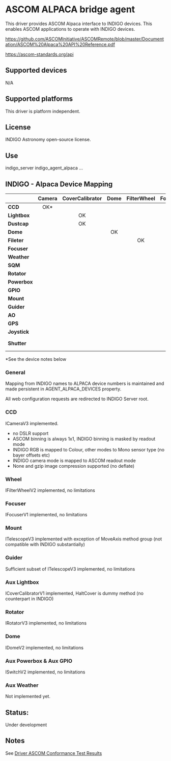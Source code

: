 # ASCOM ALPACA bridge agent

This driver provides ASCOM Alpaca interface to INDIGO devices. This enables ASCOM applications to operate with INDIGO devices.

https://github.com/ASCOMInitiative/ASCOMRemote/blob/master/Documentation/ASCOM%20Alpaca%20API%20Reference.pdf

https://ascom-standards.org/api

## Supported devices

N/A

## Supported platforms

This driver is platform independent.

## License

INDIGO Astronomy open-source license.

## Use

indigo_server indigo_agent_alpaca ...

## INDIGO - Alpaca Device Mapping

|               | Camera | CoverCalibrator | Dome | FilterWheel | Focuser | ObservingConditions | Rotator | SafetyMonitor | Switch | Telescope |
|-----------|:------:|:---------------:|:----:|:-----------:|:-------:|:-------------------:|:-------:|:-------------:|:------:|:---------:|
| **CCD**       | OK*    |                 |      |             |         |                     |         |               |        |           |
| **Lightbox**  |        | OK              |      |             |         |                     |         |               |        |           |
| **Dustcap**   |        | OK              |      |             |         |                     |         |               |        |           |
| **Dome**      |        |                 |  OK  |             |         |                     |         |               |        |           |
| **Fileter**   |        |                 |      |     OK      |         |                     |         |               |        |           |
| **Focuser**   |        |                 |      |             |    OK   |                     |         |               |        |           |
| **Weather**   |        |                 |      |             |         |       Not Ready     |         |               |        |           |
| **SQM**       |        |                 |      |             |         |       Not Ready     |         |               |        |           |
| **Rotator**   |        |                 |      |             |         |                     |   OK    |               |        |           |
| **Powerbox**  |        |                 |      |             |         |                     |         |               |   OK   |           |
| **GPIO**      |        |                 |      |             |         |                     |         |               |   OK   |           |
| **Mount**     |        |                 |      |             |         |                     |         |               |        |    OK     |
| **Guider**    |        |                 |      |             |         |                     |         |               |        |    OK*    |
| **AO**        |        |                 |      |             |         |                     |         |               |     |  Not Ready |
| **GPS**       |        |                 |      |             |         |                     |         |               |        |           |
| **Joystick**  |        |                 |      |             |         |                     |         |               |     |  Not Ready |
| **Shutter**   |        |                 |      |             |         |                     |         |               | Not Ready |        |

*See the device notes below

### General

Mapping from INDIGO names to ALPACA device numbers is maintained and made persistent in AGENT_ALPACA_DEVICES property.

All web configuration requests are redirected to INDIGO Server root.

### CCD

ICameraV3 implemented.

* no DSLR support
* ASCOM binning is always 1x1, INDIGO binning is masked by readout mode
* INDIGO RGB is mapped to Colour, other modes to Mono sensor type (no bayer offsets etc)
* INDIGO camera mode is mapped to ASCOM readout mode
* None and gzip image compression supported (no deflate)

### Wheel

IFilterWheelV2 implemented, no limitations

### Focuser

IFocuserV1 implemented, no limitations

### Mount

ITelescopeV3 implemented with exception of MoveAxis method group (not compatible with INDIGO substantially)

### Guider

Sufficient subset of ITelescopeV3 implemented, no limitations

### Aux Lightbox

ICoverCalibratorV1 implemented, HaltCover is dummy method (no counterpart in INDIGO)

### Rotator

IRotatorV3 implemented, no limitations

### Dome

IDomeV2 implemented, no limitations

### Aux Powerbox & Aux GPIO
ISwitchV2 implemented, no limitations

### Aux Weather
Not implemented yet.

## Status:
Under development

## Notes

See [Driver ASCOM Conformance Test Results](ASCOM_CONFORMANCE.txt)
